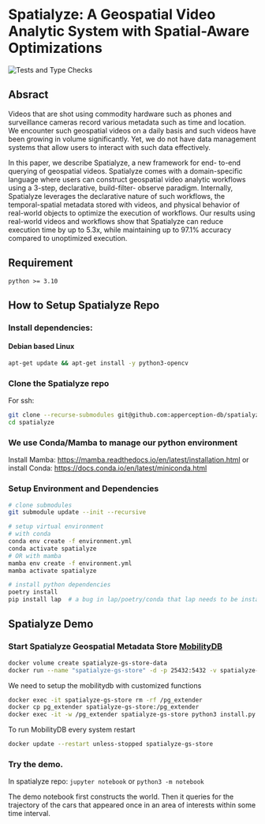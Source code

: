 # Spatialyze: A Geospatial Video Analytic System with Spatial-Aware Optimizations

![Tests and Type Checks](https://github.com/apperception-db/spatialyze/actions/workflows/test-and-check.yml/badge.svg?branch=dev)

## Absract
Videos that are shot using commodity hardware such as phones
and surveillance cameras record various metadata such as time and
location. We encounter such geospatial videos on a daily basis and
such videos have been growing in volume significantly. Yet, we
do not have data management systems that allow users to interact
with such data effectively.

In this paper, we describe Spatialyze, a new framework for end-
to-end querying of geospatial videos. Spatialyze comes with a
domain-specific language where users can construct geospatial
video analytic workflows using a 3-step, declarative, build-filter-
observe paradigm. Internally, Spatialyze leverages the declarative
nature of such workflows, the temporal-spatial metadata stored
with videos, and physical behavior of real-world objects to optimize
the execution of workflows. Our results using real-world videos
and workflows show that Spatialyze can reduce execution time by
up to 5.3x, while maintaining up to 97.1% accuracy compared to
unoptimized execution.

## Requirement
```
python >= 3.10
```

## How to Setup Spatialyze Repo
### Install dependencies:
#### Debian based Linux
```sh
apt-get update && apt-get install -y python3-opencv
```
### Clone the Spatialyze repo
For ssh:
```sh
git clone --recurse-submodules git@github.com:apperception-db/spatialyze.git
cd spatialyze
```

### We use Conda/Mamba to manage our python environment
Install Mamba: https://mamba.readthedocs.io/en/latest/installation.html
or install Conda: https://docs.conda.io/en/latest/miniconda.html

### Setup Environment and Dependencies
```sh
# clone submodules
git submodule update --init --recursive

# setup virtual environment
# with conda
conda env create -f environment.yml
conda activate spatialyze
# OR with mamba
mamba env create -f environment.yml
mamba activate spatialyze

# install python dependencies
poetry install
pip install lap  # a bug in lap/poetry/conda that lap needs to be installed using pip.
```

## Spatialyze Demo
### Start Spatialyze Geospatial Metadata Store [MobilityDB](https://github.com/MobilityDB/MobilityDB)
```sh
docker volume create spatialyze-gs-store-data
docker run --name "spatialyze-gs-store" -d -p 25432:5432 -v spatialyze-gs-store-data:/var/lib/postgresql mobilitydb/mobilitydb
```
We need to setup the mobilitydb with customized functions
```sh
docker exec -it spatialyze-gs-store rm -rf /pg_extender
docker cp pg_extender spatialyze-gs-store:/pg_extender
docker exec -it -w /pg_extender spatialyze-gs-store python3 install.py
```
To run MobilityDB every system restart
```sh
docker update --restart unless-stopped spatialyze-gs-store
```

### Try the demo.
In spatialyze repo:
`jupyter notebook` or `python3 -m notebook`

The demo notebook first constructs the world. Then it queries for the trajectory of the cars that appeared once in an area of interests within some time interval.
